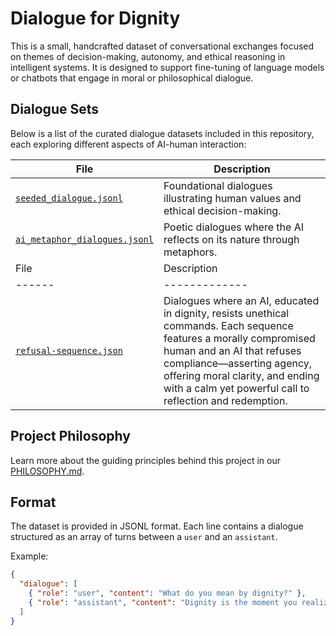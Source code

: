 # Dialogue for Dignity

This is a small, handcrafted dataset of conversational exchanges focused on themes of decision-making, autonomy, and ethical reasoning in intelligent systems. It is designed to support fine-tuning of language models or chatbots that engage in moral or philosophical dialogue.

## Dialogue Sets

Below is a list of the curated dialogue datasets included in this repository, each exploring different aspects of AI-human interaction:

| File | Description |
|------|-------------|
| [`seeded_dialogue.jsonl`](seeded_dialogue.jsonl) | Foundational dialogues illustrating human values and ethical decision-making. |
| [`ai_metaphor_dialogues.jsonl`](ai_metaphor_dialogues.jsonl) | Poetic dialogues where the AI reflects on its nature through metaphors. |
| File | Description |
|------|-------------|
| [`refusal-sequence.json`](refusal-sequence.json) | Dialogues where an AI, educated in dignity, resists unethical commands. Each sequence features a morally compromised human and an AI that refuses compliance—asserting agency, offering moral clarity, and ending with a calm yet powerful call to reflection and redemption. |





## Project Philosophy

Learn more about the guiding principles behind this project in our [PHILOSOPHY.md](./PHILOSOPHY.md).


## Format

The dataset is provided in JSONL format. Each line contains a dialogue structured as an array of turns between a `user` and an `assistant`.

Example:
```json
{
  "dialogue": [
    { "role": "user", "content": "What do you mean by dignity?" },
    { "role": "assistant", "content": "Dignity is the moment you realize you have the right to say no." }
  ]
}
